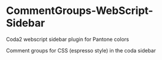 # CommentGroups-WebScript-Sidebar
Coda2 webscript sidebar plugin for Pantone colors

Comment groups for CSS (espresso style) in the coda sidebar
